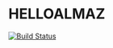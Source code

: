 # HELLOALMAZ

[![Build Status](https://travis-ci.org/Vaysman/travis-ci-example.svg?branch=master)](https://travis-ci.org/Vaysman/travis-ci-example)
